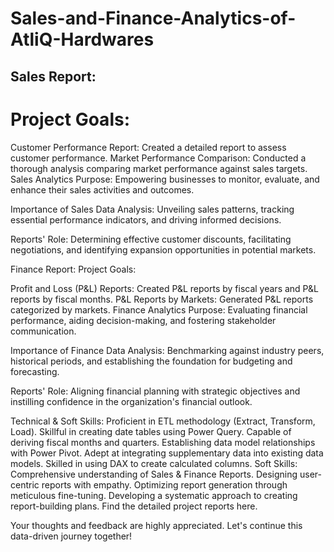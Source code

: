 # Sales-and-Finance-Analytics-of-AtliQ-Hardwares

## Sales Report:
# Project Goals:

Customer Performance Report: Created a detailed report to assess customer performance.
Market Performance Comparison: Conducted a thorough analysis comparing market performance against sales targets.
Sales Analytics Purpose: Empowering businesses to monitor, evaluate, and enhance their sales activities and outcomes.

Importance of Sales Data Analysis: Unveiling sales patterns, tracking essential performance indicators, and driving informed decisions.

Reports' Role: Determining effective customer discounts, facilitating negotiations, and identifying expansion opportunities in potential markets.

Finance Report:
Project Goals:

Profit and Loss (P&L) Reports: Created P&L reports by fiscal years and P&L reports by fiscal months.
P&L Reports by Markets: Generated P&L reports categorized by markets.
Finance Analytics Purpose: Evaluating financial performance, aiding decision-making, and fostering stakeholder communication.

Importance of Finance Data Analysis: Benchmarking against industry peers, historical periods, and establishing the foundation for budgeting and forecasting.

Reports' Role: Aligning financial planning with strategic objectives and instilling confidence in the organization's financial outlook.

Technical & Soft Skills:
Proficient in ETL methodology (Extract, Transform, Load).
Skillful in creating date tables using Power Query.
Capable of deriving fiscal months and quarters.
Establishing data model relationships with Power Pivot.
Adept at integrating supplementary data into existing data models.
Skilled in using DAX to create calculated columns.
Soft Skills:
Comprehensive understanding of Sales & Finance Reports.
Designing user-centric reports with empathy.
Optimizing report generation through meticulous fine-tuning.
Developing a systematic approach to creating report-building plans.
Find the detailed project reports here.

Your thoughts and feedback are highly appreciated. Let's continue this data-driven journey together!
